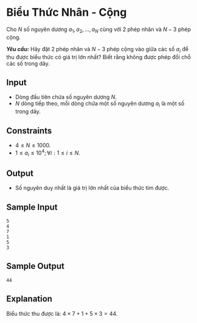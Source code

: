 # Biểu Thức Nhân - Cộng

Cho $N$ số nguyên dương $a_1, a_2,..., a_N$ cùng với $2$ phép nhân và $N - 3$ phép cộng.

***Yêu cầu:*** Hãy đặt $2$ phép nhân và $N - 3$ phép cộng vào giữa các số $a_i$ để thu được biểu thức có giá trị lớn nhất? Biết rằng không được phép đổi chỗ các số trong dãy.

## Input

- Dòng đầu tiên chứa số nguyên dương $N$.
- $N$ dòng tiếp theo, mỗi dòng chứa một số nguyên dương $a_i$ là một số trong dãy.

## Constraints

- $4 \le N \le 1000$.
- $1 \le a_i \le 10^4; \forall i: 1 \le i \le N$.

## Output

- Số nguyên duy nhất là giá trị lớn nhất của biểu thức tìm được.

## Sample Input

```
5
4
7
1
5
3
```

## Sample Output

```
44
```

## Explanation

Biểu thức thu được là: $4 \times 7 + 1 + 5 \times 3 = 44$.
